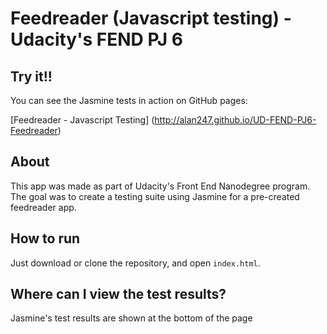 # Feedreader (Javascript testing) - Udacity's FEND PJ 6

## Try it!!

You can see the Jasmine tests in action on GitHub pages:

[Feedreader - Javascript Testing] (http://alan247.github.io/UD-FEND-PJ6-Feedreader)

## About

This app was made as part of Udacity's Front End Nanodegree program. The goal was to create a testing suite using Jasmine for a pre-created feedreader app.

## How to run

Just download or clone the repository, and open `index.html`.

## Where can I view the test results?

Jasmine's test results are shown at the bottom of the page